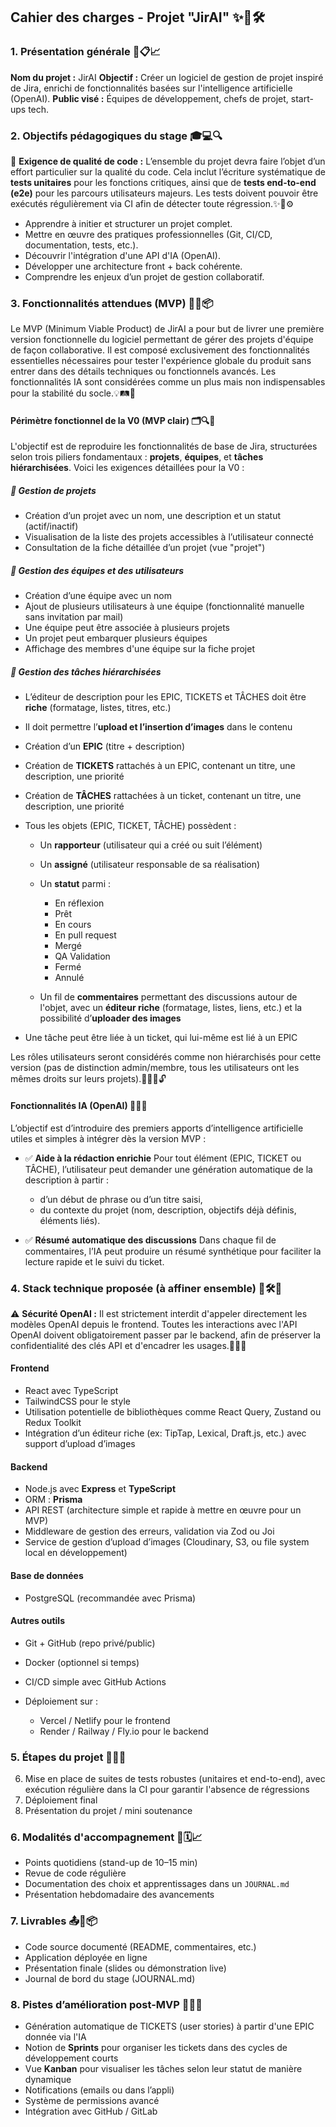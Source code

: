 ## Cahier des charges - Projet "JirAI" ✨🧠🛠️

### 1. Présentation générale 📌📋📈

**Nom du projet :** JirAI
**Objectif :** Créer un logiciel de gestion de projet inspiré de Jira, enrichi de fonctionnalités basées sur l'intelligence artificielle (OpenAI).
**Public visé :** Équipes de développement, chefs de projet, start-ups tech.

### 2. Objectifs pédagogiques du stage 🎓💻🔍

🧪 **Exigence de qualité de code :** L’ensemble du projet devra faire l’objet d’un effort particulier sur la qualité du code. Cela inclut l’écriture systématique de **tests unitaires** pour les fonctions critiques, ainsi que de **tests end-to-end (e2e)** pour les parcours utilisateurs majeurs. Les tests doivent pouvoir être exécutés régulièrement via CI afin de détecter toute régression.✨📐⚙️

* Apprendre à initier et structurer un projet complet.
* Mettre en œuvre des pratiques professionnelles (Git, CI/CD, documentation, tests, etc.).
* Découvrir l'intégration d'une API d'IA (OpenAI).
* Développer une architecture front + back cohérente.
* Comprendre les enjeux d’un projet de gestion collaboratif.

### 3. Fonctionnalités attendues (MVP) 🚀🔧📦

Le MVP (Minimum Viable Product) de JirAI a pour but de livrer une première version fonctionnelle du logiciel permettant de gérer des projets d'équipe de façon collaborative. Il est composé exclusivement des fonctionnalités essentielles nécessaires pour tester l'expérience globale du produit sans entrer dans des détails techniques ou fonctionnels avancés. Les fonctionnalités IA sont considérées comme un plus mais non indispensables pour la stabilité du socle.💡🛤️🧪

#### Périmètre fonctionnel de la V0 (MVP clair) 🗂️🔍📘

L'objectif est de reproduire les fonctionnalités de base de Jira, structurées selon trois piliers fondamentaux : **projets**, **équipes**, et **tâches hiérarchisées**. Voici les exigences détaillées pour la V0 :

##### 🔹 Gestion de projets

* Création d’un projet avec un nom, une description et un statut (actif/inactif)
* Visualisation de la liste des projets accessibles à l’utilisateur connecté
* Consultation de la fiche détaillée d’un projet (vue "projet")

##### 🔹 Gestion des équipes et des utilisateurs

* Création d’une équipe avec un nom
* Ajout de plusieurs utilisateurs à une équipe (fonctionnalité manuelle sans invitation par mail)
* Une équipe peut être associée à plusieurs projets
* Un projet peut embarquer plusieurs équipes
* Affichage des membres d'une équipe sur la fiche projet

##### 🔹 Gestion des tâches hiérarchisées

* L’éditeur de description pour les EPIC, TICKETS et TÂCHES doit être **riche** (formatage, listes, titres, etc.)
* Il doit permettre l’**upload et l’insertion d’images** dans le contenu
* Création d’un **EPIC** (titre + description)
* Création de **TICKETS** rattachés à un EPIC, contenant un titre, une description, une priorité
* Création de **TÂCHES** rattachées à un ticket, contenant un titre, une description, une priorité
* Tous les objets (EPIC, TICKET, TÂCHE) possèdent :

  * Un **rapporteur** (utilisateur qui a créé ou suit l’élément)
  * Un **assigné** (utilisateur responsable de sa réalisation)
  * Un **statut** parmi :

    * En réflexion
    * Prêt
    * En cours
    * En pull request
    * Mergé
    * QA Validation
    * Fermé
    * Annulé
  * Un fil de **commentaires** permettant des discussions autour de l'objet, avec un **éditeur riche** (formatage, listes, liens, etc.) et la possibilité d’**uploader des images**
* Une tâche peut être liée à un ticket, qui lui-même est lié à un EPIC

Les rôles utilisateurs seront considérés comme non hiérarchisés pour cette version (pas de distinction admin/membre, tous les utilisateurs ont les mêmes droits sur leurs projets).🔁🧑‍💻🔓

#### Fonctionnalités IA (OpenAI) 🤖📝💬

L’objectif est d’introduire des premiers apports d’intelligence artificielle utiles et simples à intégrer dès la version MVP :

* ✅ **Aide à la rédaction enrichie**
  Pour tout élément (EPIC, TICKET ou TÂCHE), l’utilisateur peut demander une génération automatique de la description à partir :

  * d’un début de phrase ou d’un titre saisi,
  * du contexte du projet (nom, description, objectifs déjà définis, éléments liés).

* ✅ **Résumé automatique des discussions**
  Dans chaque fil de commentaires, l’IA peut produire un résumé synthétique pour faciliter la lecture rapide et le suivi du ticket.

### 4. Stack technique proposée (à affiner ensemble) 🧱🛠️🔌

⚠️ **Sécurité OpenAI :** Il est strictement interdit d'appeler directement les modèles OpenAI depuis le frontend. Toutes les interactions avec l'API OpenAI doivent obligatoirement passer par le backend, afin de préserver la confidentialité des clés API et d'encadrer les usages.🔐🧰🧱

#### Frontend

* React avec TypeScript
* TailwindCSS pour le style
* Utilisation potentielle de bibliothèques comme React Query, Zustand ou Redux Toolkit
* Intégration d’un éditeur riche (ex: TipTap, Lexical, Draft.js, etc.) avec support d’upload d’images

#### Backend

* Node.js avec **Express** et **TypeScript**
* ORM : **Prisma**
* API REST (architecture simple et rapide à mettre en œuvre pour un MVP)
* Middleware de gestion des erreurs, validation via Zod ou Joi
* Service de gestion d’upload d’images (Cloudinary, S3, ou file system local en développement)

#### Base de données

* PostgreSQL (recommandée avec Prisma)

#### Autres outils

* Git + GitHub (repo privé/public)
* Docker (optionnel si temps)
* CI/CD simple avec GitHub Actions
* Déploiement sur :

  * Vercel / Netlify pour le frontend
  * Render / Railway / Fly.io pour le backend

### 5. Étapes du projet 🧭📆📂

6. Mise en place de suites de tests robustes (unitaires et end-to-end), avec exécution régulière dans la CI pour garantir l'absence de régressions
7. Déploiement final
8. Présentation du projet / mini soutenance

### 6. Modalités d'accompagnement 🤝🗓️📈

* Points quotidiens (stand-up de 10–15 min)
* Revue de code régulière
* Documentation des choix et apprentissages dans un `JOURNAL.md`
* Présentation hebdomadaire des avancements

### 7. Livrables 📤🧾📦

* Code source documenté (README, commentaires, etc.)
* Application déployée en ligne
* Présentation finale (slides ou démonstration live)
* Journal de bord du stage (JOURNAL.md)

### 8. Pistes d’amélioration post-MVP 🧠🔄🌱

* Génération automatique de TICKETS (user stories) à partir d'une EPIC donnée via l'IA
* Notion de **Sprints** pour organiser les tickets dans des cycles de développement courts
* Vue **Kanban** pour visualiser les tâches selon leur statut de manière dynamique
* Notifications (emails ou dans l’appli)
* Système de permissions avancé
* Intégration avec GitHub / GitLab
